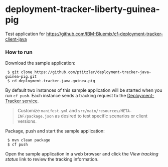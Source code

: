 # deployment-tracker-liberty-guinea-pig
Test application for https://github.com/IBM-Bluemix/cf-deployment-tracker-client-java

### How to run

Download the sample application:

```
 $ git clone https://github.com/ptitzler/deployment-tracker-java-guinea-pig.git
 $ cd deployment-tracker-java-guinea-pig
``` 

By default two instances of this sample application will be started when you run `cf push`. Each instance sends a tracking request to the [Deployment-Tracker service](https://github.com/IBM-Bluemix/cf-deployment-tracker-service).

> Customize `manifest.yml` and `src/main/resources/META-INF/package.json` as desired to test specific scenarios or client versions.

Package, push and start the sample application:

```
 $ mvn clean package
 $ cf push
```

Open the sample application in a web browser and click the *View tracking status* link to review the tracking information.
